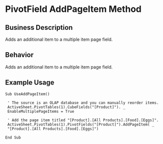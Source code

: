# PivotField AddPageItem Method

## Business Description
Adds an additional item to a multiple item page field.

## Behavior
Adds an additional item to a multiple item page field.

## Example Usage
```vba
Sub UseAddPageItem() 
 
 ' The source is an OLAP database and you can manually reorder items. 
 ActiveSheet.PivotTables(1).CubeFields("[Product]"). _ 
 EnableMultiplePageItems = True 
 
 ' Add the page item titled "[Product].[All Products].[Food].[Eggs]". 
 ActiveSheet.PivotTables(1).PivotFields("[Product]").AddPageItem( _ 
 "[Product].[All Products].[Food].[Eggs]") 
 
End Sub
```